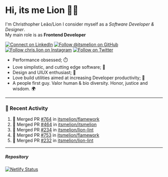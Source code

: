 # Hi, its me Lion 👋🦁

I'm Christhopher Leão/Lion
I consider myself as a _Software Developer & Designer_.<br/>My main role is as <b>Frontend Developer</b>
<br />

[![Connect on LinkedIn](https://img.shields.io/badge/--linkedin?label=LinkedIn&logo=LinkedIn&style=social)](https://www.linkedin.com/in/chrislion)
[![Follow @itsmelion on GitHub](https://img.shields.io/github/followers/itsmelion?label=follow%20%40itsmeLion&style=social)](https://github.com/itsmelion)
[![Follow chris.lion on Instagram](https://img.shields.io/badge/--instagram?label=@chris.lion&logo=Instagram&style=social)](https://instagram.com/chris.lion)
[![Follow on Twitter](https://img.shields.io/badge/--twitter?label=@ChrisLion_me&logo=Twitter&style=social)](https://twitter.com/chrislion_me)

- Performance obsessed; ⏱️
- Love simplistic, and cutting edge software; 📆
- Design and UIUX enthusiast; 🎨
- Love build utilities aimed at increasing Developer productivity; 🧰
- A people first guy. Valor human & bio diversity. Honor, justice and wisdom. 🌍

---
### 📰 Recent Activity

<!--START_SECTION:activity-->
1. 🎉 Merged PR [#764](https://github.com/itsmelion/flamework/pull/764) in [itsmelion/flamework](https://github.com/itsmelion/flamework)
2. 🎉 Merged PR [#464](https://github.com/itsmelion/itsmelion/pull/464) in [itsmelion/itsmelion](https://github.com/itsmelion/itsmelion)
3. 🎉 Merged PR [#234](https://github.com/itsmelion/lion-lint/pull/234) in [itsmelion/lion-lint](https://github.com/itsmelion/lion-lint)
4. 🎉 Merged PR [#753](https://github.com/itsmelion/flamework/pull/753) in [itsmelion/flamework](https://github.com/itsmelion/flamework)
5. 🎉 Merged PR [#232](https://github.com/itsmelion/lion-lint/pull/232) in [itsmelion/lion-lint](https://github.com/itsmelion/lion-lint)
<!--END_SECTION:activity-->

___

##### Repository
[![Netlify Status](https://api.netlify.com/api/v1/badges/9e2e6136-1ab9-42fc-8d4e-188512d5d841/deploy-status)](https://app.netlify.com/sites/lion-portfolio/deploys)
